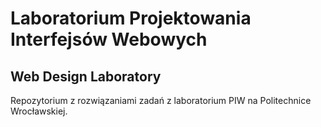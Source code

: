 # Laboratorium Projektowania Interfejsów Webowych
## Web Design Laboratory

Repozytorium z rozwiązaniami zadań z laboratorium PIW na Politechnice Wrocławskiej.
